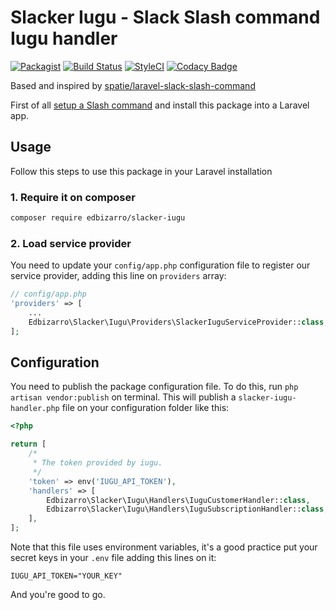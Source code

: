 # Slacker Iugu - Slack Slash command Iugu handler
[![Packagist](https://img.shields.io/packagist/v/edbizarro/slacker-iugu.svg)](https://packagist.org/packages/edbizarro/slacker-iugu) 
[![Build Status](https://travis-ci.org/edbizarro/slacker-iugu.svg?branch=master)](https://travis-ci.org/edbizarro/slacker-iugu)
[![StyleCI](https://styleci.io/repos/71378457/shield?branch=master)](https://styleci.io/repos/71378457)
[![Codacy Badge](https://api.codacy.com/project/badge/Grade/7f1a680b4bd848ef8a3b8bcf90039b2e)](https://www.codacy.com/app/Zendev/slacker-iugu?utm_source=github.com&amp;utm_medium=referral&amp;utm_content=edbizarro/slacker-iugu&amp;utm_campaign=Badge_Grade)

Based and inspired by [spatie/laravel-slack-slash-command](https://github.com/spatie/laravel-slack-slash-command)

First of all [setup a Slash command](https://docs.spatie.be/laravel-slack-slash-command/v1/installation-and-setup) and install this package into a Laravel app.

## Usage

Follow this steps to use this package in your Laravel installation

### 1. Require it on composer

```bash
composer require edbizarro/slacker-iugu
```

### 2. Load service provider

You need to update your `config/app.php` configuration file to register our service provider, adding this line on `providers` array:

```php
// config/app.php
'providers' => [
    ...
    Edbizarro\Slacker\Iugu\Providers\SlackerIuguServiceProvider::class,
];
```
## Configuration

You need to publish the package configuration file. To do this, run `php artisan vendor:publish` on terminal.
This will publish a `slacker-iugu-handler.php` file on your configuration folder like this:

```php
<?php

return [
    /*
     * The token provided by iugu.
     */
    'token' => env('IUGU_API_TOKEN'),
    'handlers' => [
        Edbizarro\Slacker\Iugu\Handlers\IuguCustomerHandler::class,
        Edbizarro\Slacker\Iugu\Handlers\IuguSubscriptionHandler::class,
    ],
];
```

Note that this file uses environment variables, it's a good practice put your secret keys in your `.env` file adding this lines on it:


```
IUGU_API_TOKEN="YOUR_KEY"
```

And you're good to go.
